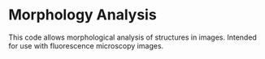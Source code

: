 # Morphology Analysis
This code allows morphological analysis of structures in images. Intended for use with fluorescence microscopy images.